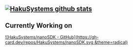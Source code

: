 [![HakuSystems github stats](https://github-readme-stats.vercel.app/api?username=HakuSystems&theme=radical)](https://github.com/anuraghazra/github-readme-stats)
---
## Currently Working on
[![HakuSystems/nanoSDK - GitHub](https://gh-card.dev/repos/HakuSystems/nanoSDK.svg &theme=radical)](https://github.com/HakuSystems/nanoSDK)


<!--
**HakuSystems/HakuSystems** is a ✨ _special_ ✨ repository because its `README.md` (this file) appears on your GitHub profile.

Here are some ideas to get you started:

- 🔭 I’m currently working on ...
- 🌱 I’m currently learning ...
- 👯 I’m looking to collaborate on ...
- 🤔 I’m looking for help with ...
- 💬 Ask me about ...
- 📫 How to reach me: ...
- 😄 Pronouns: ...
- ⚡ Fun fact: ...
-->
